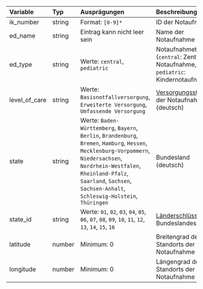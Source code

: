 | Variable      | Typ    | Ausprägungen                                                                                                                                                                                                                                                  | Beschreibung                                                                                                                   |
|:--------------|:-------|:--------------------------------------------------------------------------------------------------------------------------------------------------------------------------------------------------------------------------------------------------------------|:-------------------------------------------------------------------------------------------------------------------------------|
| ik_number     | string | Format: `[0-9]*`                                                                                                                                                                                                                                              | ID der Notaufnahme                                                                                                             |
| ed_name       | string | Eintrag kann nicht leer sein                                                                                                                                                                                                                                  | Name der Notaufnahme                                                                                                           |
| ed_type       | string | Werte: `central`, `pediatric`                                                                                                                                                                                                                                 | Notaufnahmetyp (`central`: Zentrale Notaufnahme, `pediatric`: Kindernotaufnahme)                                               |
| level_of_care | string | Werte: `Basisnotfallversorgung`, `Erweiterte Versorgung`, `Umfassende Versorgung`                                                                                                                                                                             | [Versorgungsstufe](https://www.g-ba.de/downloads/62-492-2340/Not-Kra-R_2020-11-20_iK-2020-11-01.pdf) der Notaufnahme (deutsch) |
| state         | string | Werte: `Baden-Württemberg`, `Bayern`, `Berlin`, `Brandenburg`, `Bremen`, `Hamburg`, `Hessen`, `Mecklenburg-Vorpommern`, `Niedersachsen`, `Nordrhein-Westfalen`, `Rheinland-Pfalz`, `Saarland`, `Sachsen`, `Sachsen-Anhalt`, `Schleswig-Holstein`, `Thüringen` | Bundesland (deutsch)                                                                                                           |
| state_id      | string | Werte: `01`, `02`, `03`, `04`, `05`, `06`, `07`, `08`, `09`, `10`, `11`, `12`, `13`, `14`, `15`, `16`                                                                                                                                                         | [Länderschlüssel](https://de.wikipedia.org/wiki/Amtlicher_Gemeindeschl%C3%BCssel) des Bundeslandes                             |
| latitude      | number | Minimum: 0                                                                                                                                                                                                                                                    | Breitengrad des Standorts der Notaufnahme                                                                                      |
| longitude     | number | Minimum: 0                                                                                                                                                                                                                                                    | Längengrad des Standorts der Notaufnahme                                                                                       |